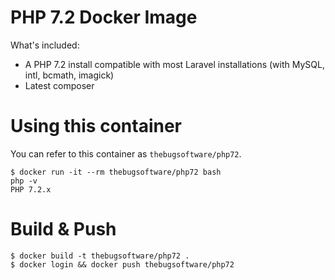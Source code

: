 # PHP 7.2 Docker Image

What's included:
- A PHP 7.2 install compatible with most Laravel installations (with MySQL, intl, bcmath, imagick)
- Latest composer

# Using this container

You can refer to this container as `thebugsoftware/php72`.

```
$ docker run -it --rm thebugsoftware/php72 bash
php -v
PHP 7.2.x
```

# Build & Push

```
$ docker build -t thebugsoftware/php72 .
$ docker login && docker push thebugsoftware/php72
```
